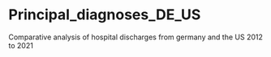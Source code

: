 # Principal_diagnoses_DE_US
Comparative analysis of hospital discharges from germany and the US 2012 to 2021
